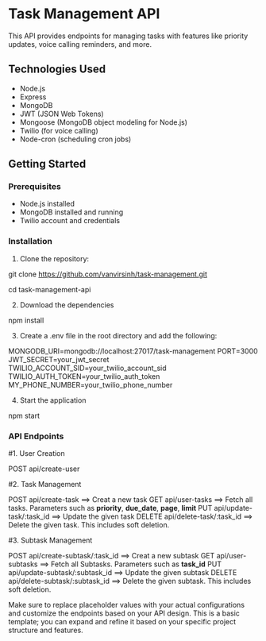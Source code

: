 # Task Management API

This API provides endpoints for managing tasks with features like priority updates, voice calling reminders, and more.

## Technologies Used

- Node.js
- Express
- MongoDB
- JWT (JSON Web Tokens)
- Mongoose (MongoDB object modeling for Node.js)
- Twilio (for voice calling)
- Node-cron (scheduling cron jobs)

## Getting Started

### Prerequisites

- Node.js installed
- MongoDB installed and running
- Twilio account and credentials

### Installation

1. Clone the repository:

git clone https://github.com/vanvirsinh/task-management.git

cd task-management-api

2. Download the dependencies

npm install

3. Create a .env file in the root directory and add the following:

MONGODB_URI=mongodb://localhost:27017/task-management
PORT=3000
JWT_SECRET=your_jwt_secret
TWILIO_ACCOUNT_SID=your_twilio_account_sid
TWILIO_AUTH_TOKEN=your_twilio_auth_token
MY_PHONE_NUMBER=your_twilio_phone_number

4. Start the application

npm start

### API Endpoints

#1. User Creation

POST api/create-user

#2. Task Management

POST api/create-task ==> Creat a new task
GET api/user-tasks ==> Fetch all tasks. Parameters such as **priority**, **due_date**, **page**, **limit**
PUT api/update-task/:task_id ==> Update the given task
DELETE api/delete-task/:task_id ==> Delete the given task. This includes soft deletion.

#3. Subtask Management

POST api/create-subtask/:task_id ==> Creat a new subtask
GET api/user-subtasks ==> Fetch all Subtasks. Parameters such as **task_id**
PUT api/update-subtask/:subtask_id ==> Update the given subtask
DELETE api/delete-subtask/:subtask_id ==> Delete the given subtask. This includes soft deletion.


Make sure to replace placeholder values with your actual configurations and customize the endpoints based on your API design. This is a basic template; you can expand and refine it based on your specific project structure and features.

